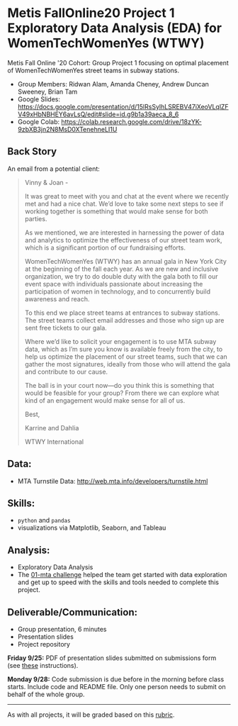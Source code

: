 # Metis FallOnline20 Project 1 Exploratory Data Analysis (EDA) for WomenTechWomenYes (WTWY) 
Metis Fall Online '20 Cohort: Group Project 1 focusing on optimal placement of WomenTechWomenYes street teams in subway stations.
* Group Members: Ridwan Alam, Amanda Cheney, Andrew Duncan Sweeney, Brian Tam
* Google Slides: https://docs.google.com/presentation/d/15lRsSylhLSREBV47iXeoVLqlZFV49xHbNBHEY6avLsQ/edit#slide=id.g9b1a39aeca_8_6
* Google Colab: https://colab.research.google.com/drive/18zYK-9zbXB3jn2N8MsD0XTenehneLI1U

## Back Story

An email from a potential client:

> Vinny & Joan -
>
> It was great to meet with you and chat at the event where we recently met and had a nice chat. We’d love to take some next steps to see if working together is something that would make sense for both parties.
>
> As we mentioned, we are interested in harnessing the power of data and analytics to optimize the effectiveness of our street team work, which is a significant portion of our fundraising efforts.
>
> WomenTechWomenYes (WTWY) has an annual gala in New York City at the beginning of the fall each year. As we are new and inclusive organization, we try to do double duty with the gala both to fill our event space with individuals passionate about increasing the participation of women in technology, and to concurrently build awareness and reach.
>
> To this end we place street teams at entrances to subway stations. The street teams collect email addresses and those who sign up are sent free tickets to our gala.
>
> Where we’d like to solicit your engagement is to use MTA subway data, which as I’m sure you know is available freely from the city, to help us optimize the placement of our street teams, such that we can gather the most signatures, ideally from those who will attend the gala and contribute to our cause.
>
> The ball is in your court now—do you think this is something that would be feasible for your group? From there we can explore what kind of an engagement would make sense for all of us.
>
> Best,
>
> Karrine and Dahlia
>
> WTWY International

## Data:

 * MTA Turnstile Data: http://web.mta.info/developers/turnstile.html 
  
## Skills:

 * `python` and `pandas`
 * visualizations via Matplotlib, Seaborn, and Tableau

## Analysis:

 * Exploratory Data Analysis
 * The [01-mta challenge](https://github.com/thisismetis/onl20_ds4/tree/master/challenges/challenges_questions/01-mta) helped the team get started with data exploration and get up to speed with the skills and tools needed to complete this project.

## Deliverable/Communication:

 * Group presentation, 6 minutes
 * Presentation slides
 * Project repository

**Friday 9/25:** PDF of presentation slides submitted on submissions form (see [these](https://github.com/thisismetis/onl20_ds4/blob/master/curriculum/project-01/git-1/submissions.md) instructions). 

**Monday 9/28:** Code submission is due before in the morning before class starts. Include code and README file. Only one person needs to submit on behalf of the whole group.

---

As with all projects, it will be graded based on this [rubric](https://docs.google.com/document/d/1oAJrWNR7HxNJVI2IHUuHArEvBccowLqvPObYbqtH0rs/edit).  

